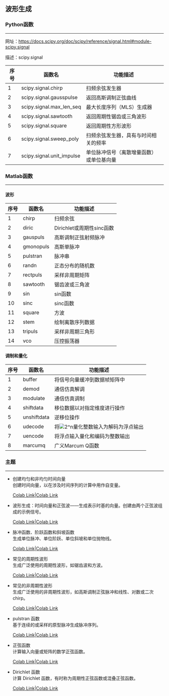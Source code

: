 ## 波形生成
### Python函数

------

网址：https://docs.scipy.org/doc/scipy/reference/signal.html#module-scipy.signal     

描述：scipy.signal

| 序号 | 函数名                    | 功能描述                                 |
| ---- | ------------------------- | ---------------------------------------- |
| 1    | scipy.signal.chirp        | 扫频余弦发生器                           |
| 2    | scipy.signal.gausspulse   | 返回高斯调制正弦曲线                     |
| 3    | scipy.signal.max_len_seq  | 最大长度序列（MLS）生成器                |
| 4    | scipy.signal.sawtooth     | 返回周期性锯齿或三角波形                 |
| 5    | scipy.signal.square       | 返回周期性方形波形                       |
| 6    | scipy.signal.sweep_poly   | 扫频余弦发生器，具有与时间相关的频率     |
| 7    | scipy.signal.unit_impulse | 单位脉冲信号（离散增量函数）或单位基向量 |



### Matlab函数
***
#### 波形  
 序号 | 函数名    | 功能描述                  
---------- | ------------- |---------- 
 1    |chirp | 扫频余弦 
2 |diric | Dirichlet或周期性sinc函数 
3 |gauspuls | 高斯调制正弦射频脉冲 
4 |gmonopuls | 高斯单脉冲                
5 |pulstran | 脉冲串 
6 |randn | 正态分布的随机数
7 |rectpuls | 采样非周期矩阵 
8 |sawtooth | 锯齿波或三角波 
9 |sin | sin函数 
10 |sinc | sinc函数 
11 |square | 方波 
12 |stem | 绘制离散序列数据
13 |tripuls | 采样非周期三角形 
14 |vco | 压控振荡器 
#### 调制和量化  
 序号 | 函数名      | 功能描述                                                     
---------- | ------------- |---------- 
1 |buffer | 将信号向量缓冲到数据帧矩阵中 
2 |demod | 通信仿真解调 
3 |modulate | 通信仿真调制 
4 |shiftdata | 移位数据以对指定维度进行操作 
5 |unshiftdata | 逆移位操作 
6 |udecode | 将![2^n](https://latex.codecogs.com/svg.image?2^n)量化整数输入为解码为浮点输出 
7 |uencode | 将浮点输入量化和编码为整数输出                               
8 |marcumq | 广义Marcum Q函数 


### 主题  

------

- 创建均匀和非均匀时间向量  
  创建时间向量，以在涉及时间序列的计算中用作自变量。 

  [Colab Link](https://colab.research.google.com/github/spaitlab/pyspt/blob/d01b8572a1f0e2878f7c5e318cbf2d6b62efef16/2-信号生成和预处理/2-2-波形生成/2-2-1-创建均匀和非均匀时间向量/创建均匀和非均匀时间向量.ipynb)|[Colab Link](https://github.com/spaitlab/pyspt/blob/d01b8572a1f0e2878f7c5e318cbf2d6b62efef16/2-%E4%BF%A1%E5%8F%B7%E7%94%9F%E6%88%90%E5%92%8C%E9%A2%84%E5%A4%84%E7%90%86/2-2-%E6%B3%A2%E5%BD%A2%E7%94%9F%E6%88%90/2-2-1-%E5%88%9B%E5%BB%BA%E5%9D%87%E5%8C%80%E5%92%8C%E9%9D%9E%E5%9D%87%E5%8C%80%E6%97%B6%E9%97%B4%E5%90%91%E9%87%8F/%E5%88%9B%E5%BB%BA%E5%9D%87%E5%8C%80%E5%92%8C%E9%9D%9E%E5%9D%87%E5%8C%80%E6%97%B6%E9%97%B4%E5%90%91%E9%87%8F.ipynb)

- 波形生成：时间向量和正弦波——生成表示时基的向量。创建由两个正弦波组成的示例信号。  
  
  [Colab Link](https://colab.research.google.com/github/spaitlab/pyspt/blob/d01b8572a1f0e2878f7c5e318cbf2d6b62efef16/2-信号生成和预处理/2-2-波形生成/2-2-2-时间向量和正弦波/波形生成：时间向量和正弦波.ipynb)|[Colab Link](https://github.com/spaitlab/pyspt/blob/d01b8572a1f0e2878f7c5e318cbf2d6b62efef16/2-%E4%BF%A1%E5%8F%B7%E7%94%9F%E6%88%90%E5%92%8C%E9%A2%84%E5%A4%84%E7%90%86/2-2-%E6%B3%A2%E5%BD%A2%E7%94%9F%E6%88%90/2-2-2-%E6%97%B6%E9%97%B4%E5%90%91%E9%87%8F%E5%92%8C%E6%AD%A3%E5%BC%A6%E6%B3%A2/%E6%B3%A2%E5%BD%A2%E7%94%9F%E6%88%90%EF%BC%9A%E6%97%B6%E9%97%B4%E5%90%91%E9%87%8F%E5%92%8C%E6%AD%A3%E5%BC%A6%E6%B3%A2.ipynb)
  
- 脉冲函数、阶跃函数和斜坡函数  
  生成单位脉冲、单位阶跃、单位斜坡和单位抛物线。  

  [Colab Link](https://colab.research.google.com/github/spaitlab/pyspt/blob/d01b8572a1f0e2878f7c5e318cbf2d6b62efef16/2-信号生成和预处理/2-2-波形生成/2-2-3-脉冲函数、阶跃函数和斜坡函数/脉冲函数、阶跃函数和斜坡函数.ipynb)|[Colab Link](https://github.com/spaitlab/pyspt/blob/d01b8572a1f0e2878f7c5e318cbf2d6b62efef16/2-%E4%BF%A1%E5%8F%B7%E7%94%9F%E6%88%90%E5%92%8C%E9%A2%84%E5%A4%84%E7%90%86/2-2-%E6%B3%A2%E5%BD%A2%E7%94%9F%E6%88%90/2-2-3-%E8%84%89%E5%86%B2%E5%87%BD%E6%95%B0%E3%80%81%E9%98%B6%E8%B7%83%E5%87%BD%E6%95%B0%E5%92%8C%E6%96%9C%E5%9D%A1%E5%87%BD%E6%95%B0/%E8%84%89%E5%86%B2%E5%87%BD%E6%95%B0%E3%80%81%E9%98%B6%E8%B7%83%E5%87%BD%E6%95%B0%E5%92%8C%E6%96%9C%E5%9D%A1%E5%87%BD%E6%95%B0.ipynb)

- 常见的周期性波形  
  生成广泛使用的周期性波形，如锯齿波和方波。 

  [Colab Link](https://colab.research.google.com/github/spaitlab/pyspt/blob/d01b8572a1f0e2878f7c5e318cbf2d6b62efef16/2-信号生成和预处理/2-2-波形生成/2-2-4常见的周期性波形/常见的周期性波形.ipynb)|[Colab Link](https://github.com/spaitlab/pyspt/blob/d01b8572a1f0e2878f7c5e318cbf2d6b62efef16/2-%E4%BF%A1%E5%8F%B7%E7%94%9F%E6%88%90%E5%92%8C%E9%A2%84%E5%A4%84%E7%90%86/2-2-%E6%B3%A2%E5%BD%A2%E7%94%9F%E6%88%90/2-2-4%E5%B8%B8%E8%A7%81%E7%9A%84%E5%91%A8%E6%9C%9F%E6%80%A7%E6%B3%A2%E5%BD%A2/%E5%B8%B8%E8%A7%81%E7%9A%84%E5%91%A8%E6%9C%9F%E6%80%A7%E6%B3%A2%E5%BD%A2.ipynb)

- 常见的非周期性波形  
  生成广泛使用的非周期性波形，如高斯调制正弦脉冲和线性、对数或二次 chirp。 

  [Colab Link](https://colab.research.google.com/github/spaitlab/pyspt/blob/d01b8572a1f0e2878f7c5e318cbf2d6b62efef16/2-信号生成和预处理/2-2-波形生成/2-2-5-常见的非周期性波形/常见的非周期波形.ipynb)|[Colab Link](https://github.com/spaitlab/pyspt/blob/d01b8572a1f0e2878f7c5e318cbf2d6b62efef16/2-%E4%BF%A1%E5%8F%B7%E7%94%9F%E6%88%90%E5%92%8C%E9%A2%84%E5%A4%84%E7%90%86/2-2-%E6%B3%A2%E5%BD%A2%E7%94%9F%E6%88%90/2-2-4%E5%B8%B8%E8%A7%81%E7%9A%84%E5%91%A8%E6%9C%9F%E6%80%A7%E6%B3%A2%E5%BD%A2/%E5%B8%B8%E8%A7%81%E7%9A%84%E5%91%A8%E6%9C%9F%E6%80%A7%E6%B3%A2%E5%BD%A2.ipynb)

- pulstran 函数  
  基于连续的或采样的原型脉冲生成脉冲序列。

  [Colab Link](https://colab.research.google.com/github/spaitlab/pyspt/blob/d01b8572a1f0e2878f7c5e318cbf2d6b62efef16/2-信号生成和预处理/2-2-波形生成/2-2-6-pulstran函数/pulstran函数.ipynb)|[Colab Link](https://github.com/spaitlab/pyspt/blob/d01b8572a1f0e2878f7c5e318cbf2d6b62efef16/2-%E4%BF%A1%E5%8F%B7%E7%94%9F%E6%88%90%E5%92%8C%E9%A2%84%E5%A4%84%E7%90%86/2-2-%E6%B3%A2%E5%BD%A2%E7%94%9F%E6%88%90/2-2-6-pulstran%E5%87%BD%E6%95%B0/pulstran%E5%87%BD%E6%95%B0.ipynb)

- 正弦函数  
  计算输入向量或矩阵的数学正弦函数。

  [Colab Link](https://colab.research.google.com/github/spaitlab/pyspt/blob/d01b8572a1f0e2878f7c5e318cbf2d6b62efef16/2-信号生成和预处理/2-2-波形生成/2-2-7-Sinc函数/sinc.ipynb)|[Colab Link](https://github.com/spaitlab/pyspt/blob/d01b8572a1f0e2878f7c5e318cbf2d6b62efef16/2-%E4%BF%A1%E5%8F%B7%E7%94%9F%E6%88%90%E5%92%8C%E9%A2%84%E5%A4%84%E7%90%86/2-2-%E6%B3%A2%E5%BD%A2%E7%94%9F%E6%88%90/2-2-7-Sinc%E5%87%BD%E6%95%B0/sinc.ipynb)

- Dirichlet 函数  
  计算 Dirichlet 函数，有时称为周期性正弦函数或混叠正弦函数。

  [Colab Link](https://colab.research.google.com/github/spaitlab/pyspt/blob/d01b8572a1f0e2878f7c5e318cbf2d6b62efef16/2-信号生成和预处理/2-2-波形生成/2-2-8-Dirichlet函数/Dirichlet.ipynb)|[Colab Link](https://github.com/spaitlab/pyspt/blob/d01b8572a1f0e2878f7c5e318cbf2d6b62efef16/2-%E4%BF%A1%E5%8F%B7%E7%94%9F%E6%88%90%E5%92%8C%E9%A2%84%E5%A4%84%E7%90%86/2-2-%E6%B3%A2%E5%BD%A2%E7%94%9F%E6%88%90/2-2-8-Dirichlet%E5%87%BD%E6%95%B0/Dirichlet.ipynb)